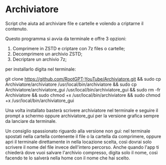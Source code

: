 # Archiviatore
Script che aiuta ad archiviare file e cartelle e volendo a criptarne il contenuto.

  Questo programma si avvia da terminale e offre 3 opzioni:  
  1. Comprimere in ZSTD e criptare con 7z files o cartelle;
  2. Decomprimere un archivio ZSTD;
  3. Decriptare un archivio 7z;  

per installarlo digita nel terminale:  

git clone https://github.com/RootGPT-YouTube/Archiviatore.git && sudo cp Archiviatore/archiviatore /usr/local/bin/archiviatore && sudo cp Archiviatore/archiviatore_gui /usr/local/bin/archiviatore_gui && sudo rm -fr Archiviatore && sudo chmod +x /usr/local/bin/archiviatore && sudo chmod +x /usr/local/bin/archiviatore_gui

Una volta installato basterà scrivere archiviatore nel terminale e seguire il prompt a schermo oppure archiviatore_gui per la versione grafica sempre da lanciare da terminale.

Un consiglio spassionato riguardo alla versione non gui: nel terminale spostati nella cartella contenente il file o la cartella da comprimere, oppure apri il terminale direttamente in nella locazione scelta, così dovrai solo scrivere il nome del file invece dell'intero percorso. Anche quando l'app ti chiederà dove vuoi salvare l'archivio compresso, digita solo il nome, così facendo te lo salverà nella home con il nome che hai scelto.
